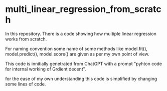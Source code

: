 # multi_linear_regression_from_scratch
In this repository. There is a code showing how multiple linear regression works from scratch.

For naming convention some name of some methods like model.fit(), model.predict(), model.score() are given as per my own point of view.

This code is innitially genetrated from ChatGPT with a prompt "pyhton code for internal working of Grdient decent".

for the ease of my own understanding this code is simplified by changing some lines of code.
